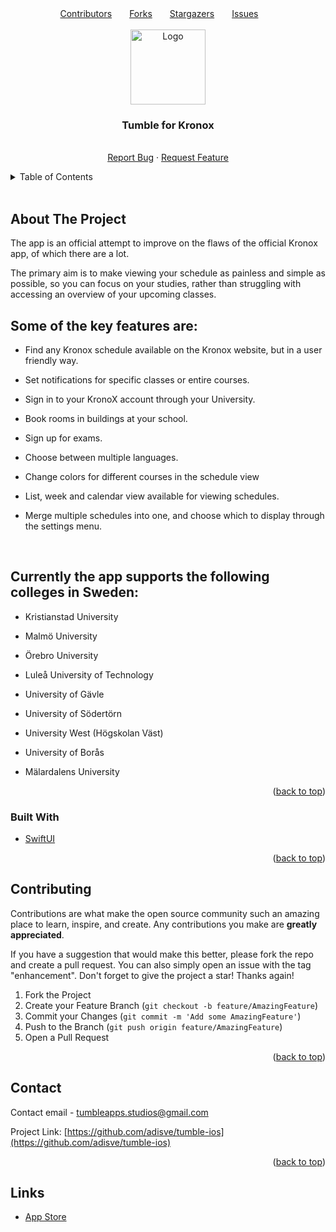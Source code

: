 <div id="top"></div>

<!-- PROJECT SHIELDS -->
<div align="center"><a href=https://github.com/adisve/tumble-ios/graphs/contributors>Contributors</a>&emsp;&emsp;<a href=https://github.com/adisve/tumble-for-kronox/network/members>Forks</a>&emsp;&emsp;<a href=https://github.com/adisve/tumble-for-kronox/stargazers>Stargazers</a>&emsp;&emsp;<a href=https://github.com/adisve/tumble-for-kronox/issues>Issues</a>&emsp;&emsp;</div>

<!-- PROJECT LOGO -->
<br />
<div align="center">
  <a href="https://github.com/adisve/tumble-ios">
    <img src="tumble-ios/tumble-ios/Assets.xcassets/AppIcon.imageset/AppIcon.png" alt="Logo" width="120" height="120">
  </a>

  <h3 align="center">Tumble for Kronox</h3>

  <p align="center">
    <br />
    <a href="https://github.com/adisve/tumble-ios/issues">Report Bug</a>
    ·
    <a href="https://github.com/adisve/tumble-ios/issues">Request Feature</a>
  </p>
</div>

<!-- TABLE OF CONTENTS -->
<details>
  <summary>Table of Contents</summary>
  <ol>
    <li>
      <a href="#about-the-project">About The Project</a>
      <ul>
        <li><a href="#built-with">Built With</a></li>
      </ul>
    </li>
    <li><a href="#usage">Usage</a></li>
    <li><a href="#contributing">Contributing</a></li>
    <li><a href="#license">License</a></li>
    <li><a href="#contact">Contact</a></li>
    <li><a href="#acknowledgments">Acknowledgments</a></li>
    <li><a href="#links"></a>Links</li>
  </ol>
</details>

<br>

<!-- ABOUT THE PROJECT -->
## About The Project

The app is an official attempt to improve on the flaws of the official Kronox app, of which there are a lot.

The primary aim is to make viewing your schedule as painless and simple as possible, so you can focus on your studies, rather than struggling with accessing an overview of your upcoming classes.
<br>

## Some of the key features are:

* Find any Kronox schedule available on the Kronox website, but in a user friendly way.

* Set notifications for specific classes or entire courses.

* Sign in to your KronoX account through your University.

* Book rooms in buildings at your school.

* Sign up for exams.

* Choose between multiple languages.

* Change colors for different courses in the schedule view

* List, week and calendar view available for viewing schedules.

* Merge multiple schedules into one, and choose which to display through the settings menu.


<br>

## Currently the app supports the following colleges in Sweden:

* Kristianstad University

* Malmö University

* Örebro University

* Luleå University of Technology

* University of Gävle

* University of Södertörn

* University West (Högskolan Väst)

* University of Borås

* Mälardalens University

<p align="right">(<a href="#top">back to top</a>)</p>



### Built With

* [SwiftUI](https://developer.apple.com/xcode/swiftui/)

<p align="right">(<a href="#top">back to top</a>)</p>


<!-- CONTRIBUTING -->
## Contributing

Contributions are what make the open source community such an amazing place to learn, inspire, and create. Any contributions you make are **greatly appreciated**.

If you have a suggestion that would make this better, please fork the repo and create a pull request. You can also simply open an issue with the tag "enhancement".
Don't forget to give the project a star! Thanks again!

1. Fork the Project
2. Create your Feature Branch (`git checkout -b feature/AmazingFeature`)
3. Commit your Changes (`git commit -m 'Add some AmazingFeature'`)
4. Push to the Branch (`git push origin feature/AmazingFeature`)
5. Open a Pull Request

<p align="right">(<a href="#top">back to top</a>)</p>

<!-- CONTACT -->
## Contact

Contact email - tumbleapps.studios@gmail.com

Project Link: [https://github.com/adisve/tumble-ios](https://github.com/adisve/tumble-ios)

<p align="right">(<a href="#top">back to top</a>)</p>



<!-- MARKDOWN LINKS & IMAGES -->



<!-- LINKS -->
## Links

* [App Store](https://apps.apple.com/app/tumble-for-kronox/id1617642864)
